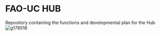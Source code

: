 # FAO-UC HUB

Repository containing the functions and developmental plan for the Hub
![g178518](https://user-images.githubusercontent.com/83447905/151968978-7c11a15c-25ad-4809-9cbb-38f62f118f64.png)

